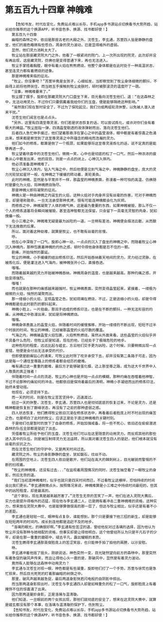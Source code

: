 # 第五百九十四章 神魄难
        【告知书友，时代在变化，免费站点难以长存，手机app多书源站点切换看书大势所趋，站长给你推荐的这个换源APP，听书音色多、换源、找书都好使！】
       第五百九十四章
       幽暗的森林之中，依旧是那座古老的大殿之外，沈苍生，李玄通，苏萱四人皆是静静的盘坐，他们的面色略微有些苍白，周身的灵力波动，已是显得格外的虚弱。
       显然，他们灵力消耗太大了。
       牧尘站在那座藏灵院大门之外，他看了一眼紧闭的院门，上一次所出现的院灵，此次却并没有再出现，这座藏灵院，仿佛也是变得普通下来，再也无法进入。
       牧尘手掌捂着胸膛，眼中有着火焰在熊熊燃烧，他整个身体都是在此时处于一种高温状态，甚至连灵力都有着燃烧的迹象。
       那是神魄难来临的征兆。
       “牧尘，你没事吧？”苏萱毕竟是女孩子，心细如发，当即察觉到了牧尘身体细微的颤抖，不由得上前将他搀扶住，而当她玉手接触到牧尘皮肤时，顿时被那滚烫的温度吓了一跳。
       “没事，神魄难要来了。”
       牧尘摆了摆手，旋即在那藏灵院大门口盘坐下来，目光看向沈苍生他们，道：“在这森林之中，无法动用灵力，不过你们只要佩戴着我给你们的玉盘，便是能够隔绝这种影响。”
       “虽然我们现在暂时安全了，不过为了保险起见，我们分成两组轮流休整，以免被人潜入进来干扰。”
       沈苍生他们闻言也是点点头。
       “另外，这里有四滴至尊灵液，你们若是状态恢复的话，可以尝试炼化，或许对你们会有着极大的裨益。”牧尘屈指一弹，四滴晶莹剔透的液体弹射而出，落向沈苍生他们。
       后者四人急忙伸手接过，他们望着那悬浮在掌心之中的晶莹液体，眼中都是有着惊喜之色涌出来，想来都是察觉到了这至尊灵液之中所蕴含的精纯而浩瀚的灵力。
       他们如今的修炼，都算是倒了一个瓶颈，如果能够将这至尊灵液炼化的话，说不定真的是能够再进一步。
       牧尘望着欣喜中的沈苍生他们，微微一笑，心中也是彻底的松了一口气，然后一种浓浓的疲惫从心中散发出来，他的双目，则是一点点的闭上，心神沉入体内。
       他必须准备渡神魄难了。
       牧尘心神沉入体内，钻入气海之中，然后他便是见到气海之中，神魄静静的盘坐，庞大的灵力光轮犹如星环一般，在神魄之下缓缓的转动着，美轮美奂。
       此时的神魄，显然是与平常并不一样，那晶莹的神魄表面，弥漫着一种可怕的高温，仿佛随时是要化为火焰，将神魄燃烧殆尽。
       那是神魄火即将凝聚的征兆。
       神魄火是一种由神魄之内诞生的火焰，这种火焰对于肉身并没有丝毫的伤害，可对于神魄而言，却是堪称致命，一旦无法承受那种炙烤，很有可能连神魄都会化为灰烬。
       而修炼之中，神魄凝聚了人体的精气神，这是最为重要的东西，如果神魄被毁，那么不仅一个人的修炼道基将会瞬间被摧毁，甚至连神智都无法保留，只会留下一具毫无灵智的肉身，犹如傀儡一般。
       在小三难之中，神魄难无疑是最为凶险的一道，一旦稍有差池，神魄便会烟消云散，从而酿下无法挽救的后果。
       所以，面对着这种劫难，就算是牧尘，也不敢有丝毫的怠慢。
       呼。
       他在心中深吸了一口气，旋即心神一动，一点点的沉入了盘坐的神魄之中，而随着牧尘心神沉入神魄内，那种包裹着神魄的灼热之感，顿时令得他身体都是忍不住的一颤。
       剧痛，开始悄然的蔓延。
       牧尘的神魄，小手缓缓的结出修炼印法，然后开始吞纳着天地间的灵力，灵力经过灵脉，在被炼化后，便是灌注进入气海内，被神魄张开小口，直接吞进。
       嗤嗤。
       而随着越来越的灵力开始被神魄吞纳，神魄周身的温度，也是越来越高，那种灼痛之感，开始变得强烈。
       嗤嗤！
       而也就是在那种灼痛感越来越强时，牧尘神魄表面，突然变得晶莹起来，紧接着，一缕极为细微的火焰，悄然的凝聚而出。
       那一缕细小的火焰，呈现晶莹之色，犹如琉璃在燃烧，不过，正是这细小的火焰，却是令得神魄都是在此时剧烈的颤抖起来。
       神魄小脸上，一片扭曲，那双手结成的修炼印法，也是在不断的颤抖，一种无法形容的灼痛，从神魄之中弥漫出来，犹如是将神魄燃烧。
       嗤嗤。
       神魄身体表面上的晶莹火焰，伴随着时间的缓慢推移，开始一缕缕的不断出现，短短不过半个时辰的时间，牧尘的神魄，已经被那晶莹的火焰尽数的覆盖。
       气海之内，神魄被晶莹火焰包裹，火焰熊熊燃烧，虽然从外面来看，这些晶莹的火焰似乎并不具备什么危险，但牧尘却是知道，现在的他，已经处于了极端危险的地步。
       这种危险的程度，远远比起与姬玄，方云他们交手更为凶险，这个时候，只要稍微出现一点差错，他便是会付出无法承受的代价。
       但即便是剧痛钻心的涌来，可牧尘此时除了咬牙承受下去，却并没有第二条路子可走，因为这是每一个通往至尊路上的修炼者都会经历的磨难。
       唯有通过这一重重的磨难，最后方才能够破茧化蝶，迈上那至尊之路，成为这大千世界中人人敬畏的真正强者！
       伴随着时间一点点的流逝，牧尘的心神也是开始一点点的模糊，那种灼痛在吞噬着他神智，不过不论那种灼痛如何的冲击，他都依旧是保持着最后的清明，神魄小手凝结而出的修炼印法，始终未曾动摇。
       他现在，必须坚持下去。
       而一天的时间，则是在牧尘苦苦坚持中，迅速渡过。
       经过一天的休整，沈苍生，李玄通，苏萱四人也是彻彻底底的恢复过来，不论是灵力，还是精神都是恢复到了巅峰状态，再没有了之前的那种虚弱之感。
       四人状态恢复，他们瞧得牧尘依旧沉浸在修炼状态中，再看着后者脸庞上时不时出现的痛苦之色，也是明白了此时的牧尘，应该正是处于渡过神魄难的关键时刻。
       于是他们也是暂时的放下了自身的修炼，开始加强戒备，将一些不死心，依旧还在偷偷潜进森林的队伍全部都是驱赶了出去。
       凭借着牧尘所给予他们的玉盘，沈苍生他们可以在这里随意的动用灵力，而反观其他的那些进入其中的队伍，则是被压制得灵力无法运转，所以面对着沈苍生四人的驱赶，他们根本就没有丝毫的反抗之力。
       而在沈苍生他们的守护中，又是两天时间过去。
       藏灵院之外，牧尘的身影静静的盘坐，犹如磐石，纹丝不动。
       在周围的空地上，沈苍生四人依旧是散开，他们站在高大的棘刺树上，目光敏锐而警惕的不断的扫视着。
       “牧尘的神魄难，还没有过去...”在监视着周围情况的同时，沈苍生抽空看了一眼牧尘的身影，然后无奈的道。
       “我们当初渡神魄难时，似乎也就只是四天时间而已，不过看牧尘这模样，恐怕持续的时间会比我们更长。”李玄通微微点头，按照情况来说，神魄难算是小三难之中持续时间最短的，但其中的凶险程度，却是最高的。
       “这个家伙，现在真是越来越厉害了。”沈苍生无奈的苦笑了一声，他们在进入灵院大赛后，实力也是提升得格外的迅猛，现在他与李玄通二人，已是拥有着冲击二重神魄难的资格，这种实力，想来放在灵院大赛中，也是能够算做很高的那一层了，但这与牧尘相比，似乎还是有着不小的差距。
       李玄通也是轻轻一叹，眼神有点复杂，谁能想到，那个只是要接下他三招的新生，却是能够在短短两年的时间内，成长到连他都是追赶不及的地步。
       “洛璃的眼光，的确很好啊。”李玄通有些苦涩的道，曾经他反对过洛璃的选择，因为他认为牧尘并没有那种与她相配的资格，但事实却是让得他明白，这个他曾经所认为只是平凡石子的少年，却是在那一重重的磨砺中，褪去平凡，露出耀眼的本质。
       沈苍生瞧得李玄通那英俊脸庞上的苦涩笑容，也只能伸手拍了拍他的肩膀，以示安慰。
       咻。
       李玄通冲着他摇了摇头，刚欲说话，神色突然一变，目光陡然望向前方的森林中，那里突然有着急促的破风声传来，而且让得他心头一震的是，那破风中，显然是有着灵力波动。
       竟然有人能够在这森林中动用灵力？
       李玄通与沈苍生对视一眼，神色都是有些凝重，旋即他们打了一个手势，苏萱与徐荒也是急忙掠来，然后目光死死的盯着那幽暗的树荫之中。
       那里，破风声越来越急促，最后两道身影快若闪电般的自阴影中掠出。
       而当那两道身影掠出时，沈苍生与李玄通四人却是如释重负的松了一口气，旋即脸庞上有着掩饰不住的惊喜涌了出来。
       因为那两道曼妙身影，正是洛璃与温清璇。
       他们知道，一旦眼前的两个女孩出现，那他们就彻底的安全了，想来在这灵院大赛中，就算是姬玄都没有那个本事，在洛璃与温清璇的保护下，伤到牧尘。
       【告知书友，时代在变化，免费站点难以长存，手机app多书源站点切换看书大势所趋，站长给你推荐的这个换源APP，听书音色多、换源、找书都好使！】